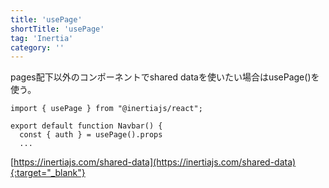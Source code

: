 ```yaml
---
title: 'usePage'
shortTitle: 'usePage'
tag: 'Inertia'
category: ''
---
```


pages配下以外のコンポーネントでshared dataを使いたい場合はusePage()を使う。

```
import { usePage } from "@inertiajs/react";

export default function Navbar() {
  const { auth } = usePage().props
  ...
```

[https://inertiajs.com/shared-data](https://inertiajs.com/shared-data){:target="_blank"}
